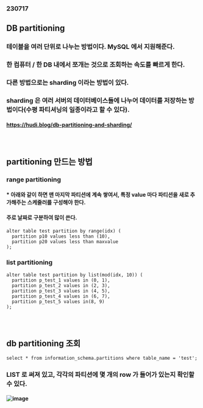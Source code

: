 ### 230717
## DB partitioning
### 테이블을 여러 단위로 나누는 방법이다. MySQL 에서 지원해준다.
### 한 컴퓨터 / 한 DB 내에서 쪼개는 것으로 조회하는 속도를 빠르게 한다.
### 다른 방법으로는 sharding 이라는 방법이 있다.
### sharding 은 여러 서버의 데이터베이스들에 나누어 데이터를 저장하는 방법이다(수평 파티셔닝의 일종이라고 할 수 있다).
#### https://hudi.blog/db-partitioning-and-sharding/
### <br/>

## partitioning 만드는 방법
### range partitioning
#### * 아래와 같이 하면 맨 마지막 파티션에 계속 쌓여서, 특정 value 마다 파티션을 새로 추가해주는 스케줄러를 구성해야 한다.
#### 주로 날짜로 구분하여 많이 쓴다.
```
alter table test partition by range(idx) (
  partition p10 values less than (10),
  partition p20 values less than maxvalue
);
```

### list partitioning
```
alter table test partition by list(mod(idx, 10)) (
  partition p_test_1 values in (0, 1),
  partition p_test_2 values in (2, 3),
  partition p_test_3 values in (4, 5),
  partition p_test_4 values in (6, 7),
  partition p_test_5 values in(8, 9)
);
```
### <br/>

## db partitioning 조회
```
select * from information_schema.partitions where table_name = 'test';
```
### LIST 로 써져 있고, 각각의 파티션에 몇 개의 row 가 들어가 있는지 확인할 수 있다.
#### ![image](https://github.com/Shin-jongwhan/mysql_and_sql/assets/62974484/2f959fbe-6250-4329-bdcc-b24dd0ce4ae7)
### <br/><br/><br/>
